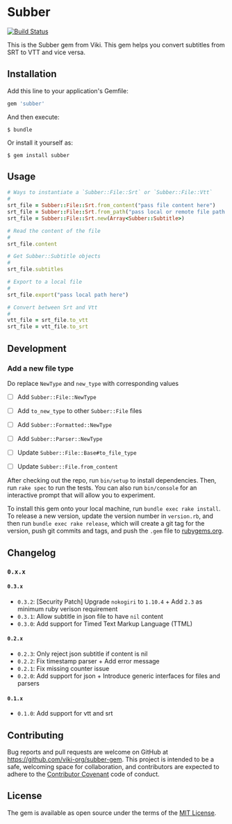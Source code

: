# Subber

[![Build Status](https://travis-ci.org/viki-org/subber-gem.svg?branch=master)](https://travis-ci.org/viki-org/subber-gem)

This is the Subber gem from Viki. This gem helps you convert subtitles from SRT to VTT and vice versa.

## Installation

Add this line to your application's Gemfile:

```ruby
gem 'subber'
```

And then execute:

    $ bundle

Or install it yourself as:

    $ gem install subber

## Usage

```rb
# Ways to instantiate a `Subber::File::Srt` or `Subber::File::Vtt`
#
srt_file = Subber::File::Srt.from_content("pass file content here")
srt_file = Subber::File::Srt.from_path("pass local or remote file path here")
srt_file = Subber::File::Srt.new(Array<Subber::Subtitle>)

# Read the content of the file
#
srt_file.content

# Get Subber::Subtitle objects
#
srt_file.subtitles

# Export to a local file
#
srt_file.export("pass local path here")

# Convert between Srt and Vtt
#
vtt_file = srt_file.to_vtt
srt_file = vtt_file.to_srt
```

## Development

### Add a new file type

Do replace `NewType` and `new_type` with corresponding values

- [ ] Add `Subber::File::NewType`
- [ ] Add `to_new_type` to other `Subber::File` files
- [ ] Add `Subber::Formatted::NewType`
- [ ] Add `Subber::Parser::NewType`
- [ ] Update `Subber::File::Base#to_file_type`
- [ ] Update `Subber::File.from_content`


After checking out the repo, run `bin/setup` to install dependencies. Then, run `rake spec` to run the tests. You can also run `bin/console` for an interactive prompt that will allow you to experiment.

To install this gem onto your local machine, run `bundle exec rake install`. To release a new version, update the version number in `version.rb`, and then run `bundle exec rake release`, which will create a git tag for the version, push git commits and tags, and push the `.gem` file to [rubygems.org](https://rubygems.org).

## Changelog

### `0.x.x`

#### `0.3.x`

- `0.3.2`: [Security Patch] Upgrade `nokogiri` to `1.10.4` + Add `2.3` as minimum ruby verison requirement
- `0.3.1`: Allow subtitle in json file to have `nil` content
- `0.3.0`: Add support for Timed Text Markup Language (TTML)

#### `0.2.x`

- `0.2.3`: Only reject json subtitle if content is nil
- `0.2.2`: Fix timestamp parser + Add error message
- `0.2.1`: Fix missing counter issue
- `0.2.0`: Add support for json + Introduce generic interfaces for files and parsers

#### `0.1.x`

- `0.1.0`: Add support for vtt and srt


## Contributing

Bug reports and pull requests are welcome on GitHub at https://github.com/viki-org/subber-gem. This project is intended to be a safe, welcoming space for collaboration, and contributors are expected to adhere to the [Contributor Covenant](http://contributor-covenant.org) code of conduct.

## License

The gem is available as open source under the terms of the [MIT License](https://opensource.org/licenses/MIT).
